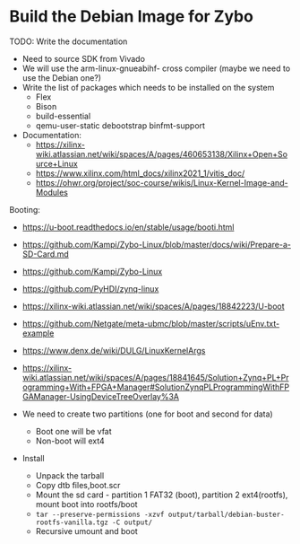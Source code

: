 # Build the Debian Image for Zybo

TODO: Write the documentation

* Need to source SDK from Vivado
* We will use the arm-linux-gnueabihf- cross compiler (maybe we need to use the Debian one?)
* Write the list of packages which needs to be installed on the system
    * Flex
    * Bison
    * build-essential
    * qemu-user-static debootstrap binfmt-support
* Documentation: 
    + https://xilinx-wiki.atlassian.net/wiki/spaces/A/pages/460653138/Xilinx+Open+Source+Linux
    + https://www.xilinx.com/html_docs/xilinx2021_1/vitis_doc/
    + https://ohwr.org/project/soc-course/wikis/Linux-Kernel-Image-and-Modules


Booting:
* https://u-boot.readthedocs.io/en/stable/usage/booti.html
* https://github.com/Kampi/Zybo-Linux/blob/master/docs/wiki/Prepare-a-SD-Card.md
* https://github.com/Kampi/Zybo-Linux
* https://github.com/PyHDI/zynq-linux
* https://xilinx-wiki.atlassian.net/wiki/spaces/A/pages/18842223/U-boot
* https://github.com/Netgate/meta-ubmc/blob/master/scripts/uEnv.txt-example
* https://www.denx.de/wiki/DULG/LinuxKernelArgs
* https://xilinx-wiki.atlassian.net/wiki/spaces/A/pages/18841645/Solution+Zynq+PL+Programming+With+FPGA+Manager#SolutionZynqPLProgrammingWithFPGAManager-UsingDeviceTreeOverlay%3A


* We need to create two partitions (one for boot and second for data)
    * Boot one will be vfat
    * Non-boot will ext4


* Install
    * Unpack the tarball
    * Copy dtb files,boot.scr
    * Mount the sd card - partition 1 FAT32 (boot), partition 2 ext4(rootfs), mount boot into rootfs/boot 
    * `tar --preserve-permissions -xzvf output/tarball/debian-buster-rootfs-vanilla.tgz -C output/`
    * Recursive umount and boot
